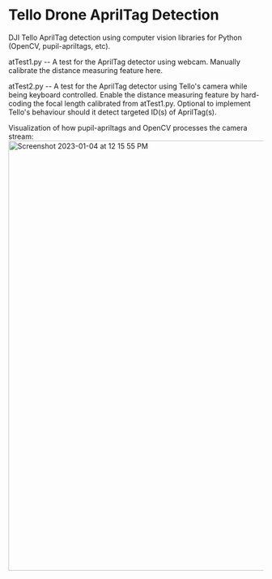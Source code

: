 # Tello Drone AprilTag Detection
DJI Tello AprilTag detection using computer vision libraries for Python (OpenCV, pupil-apriltags, etc).

atTest1.py --
A test for the AprilTag detector using webcam. Manually calibrate the distance measuring feature here.

atTest2.py --
A test for the AprilTag detector using Tello's camera while being keyboard controlled. Enable the distance measuring feature by hard-coding the focal length calibrated from atTest1.py. Optional to implement Tello's behaviour should it detect targeted ID(s) of AprilTag(s).

Visualization of how pupil-apriltags and OpenCV processes the camera stream:
<img width="847" alt="Screenshot 2023-01-04 at 12 15 55 PM" src="https://user-images.githubusercontent.com/107158272/210622653-2d7f0379-3047-47a5-88ed-0f94be5b4729.png">
